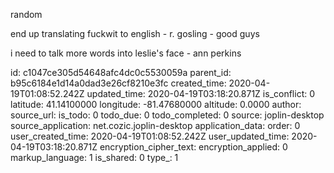 random

end up translating fuckwit to english - r. gosling - good guys

i need to talk more words into leslie's face - ann perkins

id: c1047ce305d54648afc4dc0c5530059a
parent_id: b95c6184e1d14a0dad3e26cf8210e3fc
created_time: 2020-04-19T01:08:52.242Z
updated_time: 2020-04-19T03:18:20.871Z
is_conflict: 0
latitude: 41.14100000
longitude: -81.47680000
altitude: 0.0000
author: 
source_url: 
is_todo: 0
todo_due: 0
todo_completed: 0
source: joplin-desktop
source_application: net.cozic.joplin-desktop
application_data: 
order: 0
user_created_time: 2020-04-19T01:08:52.242Z
user_updated_time: 2020-04-19T03:18:20.871Z
encryption_cipher_text: 
encryption_applied: 0
markup_language: 1
is_shared: 0
type_: 1
